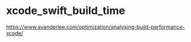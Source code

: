 # xcode_swift_build_time

https://www.avanderlee.com/optimization/analysing-build-performance-xcode/
